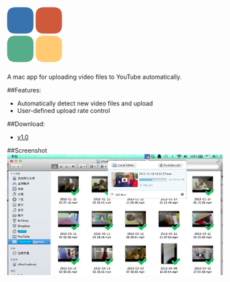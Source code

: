 ![Icon](https://raw.githubusercontent.com/Poordeveloper/VideoZ/master/icon128.png)
===================================
A mac app for uploading video files to YouTube automatically.

##Features:
- Automatically detect new video files and upload 
- User-defined upload rate control

##Download:
- [v1.0](https://raw.githubusercontent.com/Poordeveloper/VideoZ/master/VideoZ-1.0.zip)

##Screenshot
![VideoZ](https://raw.githubusercontent.com/Poordeveloper/VideoZ/master/screenshot.png)
